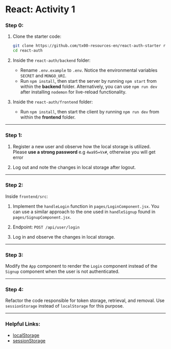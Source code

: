 # React: Activity 1

### Step 0:

1. Clone the starter code:
    ```sh
    git clone https://github.com/tx00-resources-en/react-auth-starter react-auth
    cd react-auth
    ```

2. Inside the `react-auth/backend` folder:
    - Rename `.env.example` to `.env`. Notice the environmental variables `SECRET` and `MONGO_URI`.
    - Run `npm install`, then start the server by running `npm start` from within the **backend** folder. Alternatively, you can use `npm run dev` after installing `nodemon` for live-reload functionality.

3. Inside the `react-auth/frontend` folder:
    - Run `npm install`, then start the client by running `npm run dev` from within the **frontend** folder.

---

### Step 1:

1. Register a new user and observe how the local storage is utilized. Please **use a strong password** e.g `4wa95=Vx#`, otherwise you will get error

2. Log out and note the changes in local storage after logout.

---

### Step 2:

Inside `frontend/src`: 

1. Implement the `handleLogin` function in `pages/LoginComponent.jsx`. You can use a similar approach to the one used in `handleSignup` found in `pages/SignupComponent.jsx`.

2. Endpoint: `POST /api/user/login`

3. Log in and observe the changes in local storage.

---

### Step 3:

Modify the `App` component to render the `Login` component instead of the `Signup` component when the user is not authenticated.

---

### Step 4:

Refactor the code responsible for token storage, retrieval, and removal. Use `sessionStorage` instead of `localStorage` for this purpose.

---

### Helpful Links:

- [localStorage](https://developer.mozilla.org/en-US/docs/Web/API/Window/localStorage)
- [sessionStorage](https://developer.mozilla.org/en-US/docs/Web/API/Window/sessionStorage)
